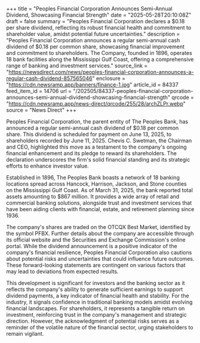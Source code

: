 +++
title = "Peoples Financial Corporation Announces Semi-Annual Dividend, Showcasing Financial Strength"
date = "2025-05-28T20:10:08Z"
draft = false
summary = "Peoples Financial Corporation declares a $0.18 per share dividend, reflecting its robust financial health and commitment to shareholder value, amidst potential future uncertainties."
description = "Peoples Financial Corporation announces a regular semi-annual cash dividend of $0.18 per common share, showcasing financial improvement and commitment to shareholders. The Company, founded in 1896, operates 18 bank facilities along the Mississippi Gulf Coast, offering a comprehensive range of banking and investment services."
source_link = "https://newsdirect.com/news/peoples-financial-corporation-announces-a-regular-cash-dividend-857565046"
enclosure = "https://cdn.newsramp.app/banners/finance-1.jpg"
article_id = 84337
feed_item_id = 14706
url = "/202505/84337-peoples-financial-corporation-announces-semi-annual-dividend-showcasing-financial-strength"
qrcode = "https://cdn.newsramp.app/news-direct/qrcode/255/28/archZLPr.webp"
source = "News Direct"
+++

<p>Peoples Financial Corporation, the parent entity of The Peoples Bank, has announced a regular semi-annual cash dividend of $0.18 per common share. This dividend is scheduled for payment on June 13, 2025, to shareholders recorded by June 11, 2025. Chevis C. Swetman, the Chairman and CEO, highlighted this move as a testament to the company's ongoing financial enhancement and its pledge to reward its shareholders. The declaration underscores the firm's solid financial standing and its strategic efforts to enhance investor value.</p><p>Established in 1896, The Peoples Bank boasts a network of 18 banking locations spread across Hancock, Harrison, Jackson, and Stone counties on the Mississippi Gulf Coast. As of March 31, 2025, the bank reported total assets amounting to $867 million. It provides a wide array of retail and commercial banking solutions, alongside trust and investment services that have been aiding clients with financial, estate, and retirement planning since 1936.</p><p>The company's shares are traded on the OTCQX Best Market, identified by the symbol PFBX. Further details about the company are accessible through its official website and the Securities and Exchange Commission's online portal. While the dividend announcement is a positive indicator of the company's financial resilience, Peoples Financial Corporation also cautions about potential risks and uncertainties that could influence future outcomes. These forward-looking statements are contingent on various factors that may lead to deviations from expected results.</p><p>This development is significant for investors and the banking sector as it reflects the company's ability to generate sufficient earnings to support dividend payments, a key indicator of financial health and stability. For the industry, it signals confidence in traditional banking models amidst evolving financial landscapes. For shareholders, it represents a tangible return on investment, reinforcing trust in the company's management and strategic direction. However, the acknowledgment of potential risks serves as a reminder of the volatile nature of the financial sector, urging stakeholders to remain vigilant.</p>